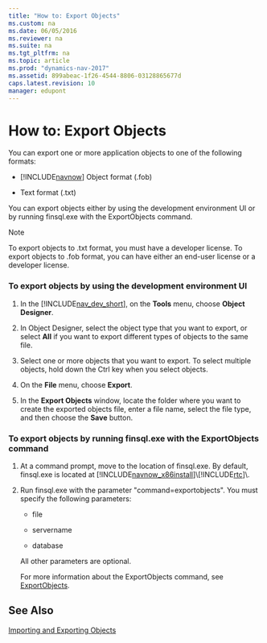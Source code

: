```yaml
---
title: "How to: Export Objects"
ms.custom: na
ms.date: 06/05/2016
ms.reviewer: na
ms.suite: na
ms.tgt_pltfrm: na
ms.topic: article
ms.prod: "dynamics-nav-2017"
ms.assetid: 899abeac-1f26-4544-8806-03128865677d
caps.latest.revision: 10
manager: edupont
---
```

# How to: Export Objects
You can export one or more application objects to one of the following formats:  

-   [!INCLUDE[navnow](includes/navnow_md.md)] Object format \(.fob\)  

-   Text format \(.txt\)  

 You can export objects either by using the development environment UI or by running finsql.exe with the ExportObjects command.  

> [!NOTE]  
>  To export objects to .txt format, you must have a developer license. To export objects to .fob format, you can have either an end-user license or a developer license.  

### <a name="ExportObjectsDevEnv"></a>To export objects by using the development environment UI  

1.  In the [!INCLUDE[nav_dev_short](includes/nav_dev_short_md.md)], on the **Tools** menu, choose **Object Designer**.  

2.  In Object Designer, select the object type that you want to export, or select **All** if you want to export different types of objects to the same file.  

3.  Select one or more objects that you want to export. To select multiple objects, hold down the Ctrl key when you select objects.  

4.  On the **File** menu, choose **Export**.  

5.  In the **Export Objects** window, locate the folder where you want to create the exported objects file, enter a file name, select the file type, and then choose the **Save** button.  

### <a name="ExportObjectsFinSQL"></a>To export objects by running finsql.exe with the ExportObjects command  

1.  At a command prompt, move to the location of finsql.exe. By default, finsql.exe is located at [!INCLUDE[navnow_x86install](includes/navnow_x86install_md.md)]\\[!INCLUDE[rtc](includes/rtc_md.md)]\\.  

2.  Run finsql.exe with the parameter "command=exportobjects". You must specify the following parameters:  

    -   file  

    -   servername  

    -   database  

     All other parameters are optional.  

     For more information about the ExportObjects command, see [ExportObjects](ExportObjects.md).  

## See Also  
 [Importing and Exporting Objects](Importing-and-Exporting-Objects.md)
